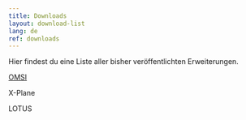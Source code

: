 ```yaml
---
title: Downloads
layout: download-list
lang: de
ref: downloads
---
```


Hier findest du eine Liste aller bisher veröffentlichten Erweiterungen.

<a href="#omsi" class="btn btn-primary">OMSI</a>

X-Plane

LOTUS
